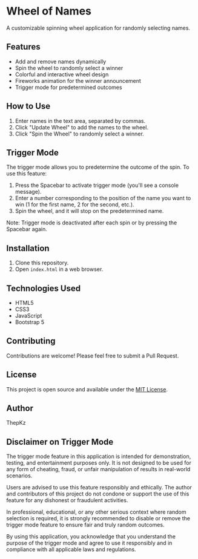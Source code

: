 # Wheel of Names

A customizable spinning wheel application for randomly selecting names.

## Features

- Add and remove names dynamically
- Spin the wheel to randomly select a winner
- Colorful and interactive wheel design
- Fireworks animation for the winner announcement
- Trigger mode for predetermined outcomes

## How to Use

1. Enter names in the text area, separated by commas.
2. Click "Update Wheel" to add the names to the wheel.
3. Click "Spin the Wheel" to randomly select a winner.

## Trigger Mode

The trigger mode allows you to predetermine the outcome of the spin. To use this feature:

1. Press the Spacebar to activate trigger mode (you'll see a console message).
2. Enter a number corresponding to the position of the name you want to win (1 for the first name, 2 for the second, etc.).
3. Spin the wheel, and it will stop on the predetermined name.

Note: Trigger mode is deactivated after each spin or by pressing the Spacebar again.

## Installation

1. Clone this repository.
2. Open `index.html` in a web browser.

## Technologies Used

- HTML5
- CSS3
- JavaScript
- Bootstrap 5

## Contributing

Contributions are welcome! Please feel free to submit a Pull Request.

## License

This project is open source and available under the [MIT License](LICENSE).

## Author

ThepKz


## Disclaimer on Trigger Mode

The trigger mode feature in this application is intended for demonstration, testing, and entertainment purposes only. It is not designed to be used for any form of cheating, fraud, or unfair manipulation of results in real-world scenarios.

Users are advised to use this feature responsibly and ethically. The author and contributors of this project do not condone or support the use of this feature for any dishonest or fraudulent activities.

In professional, educational, or any other serious context where random selection is required, it is strongly recommended to disable or remove the trigger mode feature to ensure fair and truly random outcomes.

By using this application, you acknowledge that you understand the purpose of the trigger mode and agree to use it responsibly and in compliance with all applicable laws and regulations.

